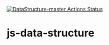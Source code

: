 [![DataStructure-master Actions Status](https://github.com/christianfranco/js-data-structure/workflows/js-data-structure-ci/badge.svg)](https://github.com/christianfranco/js-data-structure/actions)

# js-data-structure

